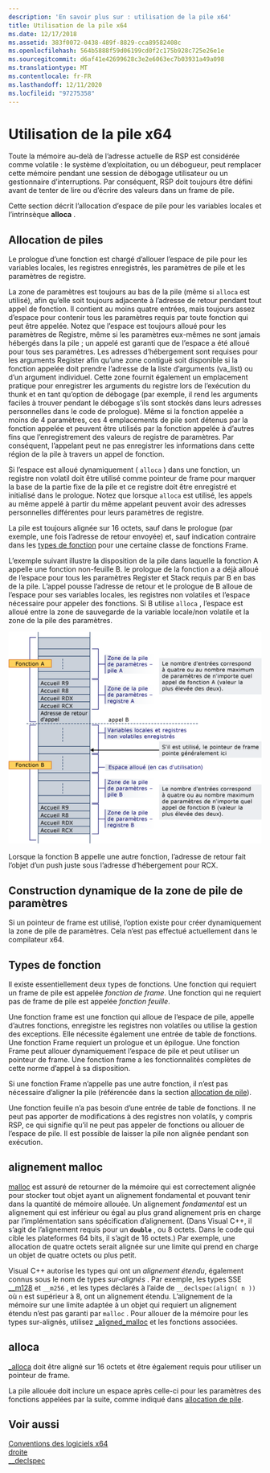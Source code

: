 ```yaml
---
description: 'En savoir plus sur : utilisation de la pile x64'
title: Utilisation de la pile x64
ms.date: 12/17/2018
ms.assetid: 383f0072-0438-489f-8829-cca89582408c
ms.openlocfilehash: 564b5888f59d06199cd0f2c175b928c725e26e1e
ms.sourcegitcommit: d6af41e42699628c3e2e6063ec7b03931a49a098
ms.translationtype: MT
ms.contentlocale: fr-FR
ms.lasthandoff: 12/11/2020
ms.locfileid: "97275358"
---
```

# <a name="x64-stack-usage"></a>Utilisation de la pile x64

Toute la mémoire au-delà de l’adresse actuelle de RSP est considérée comme volatile : le système d’exploitation, ou un débogueur, peut remplacer cette mémoire pendant une session de débogage utilisateur ou un gestionnaire d’interruptions. Par conséquent, RSP doit toujours être défini avant de tenter de lire ou d’écrire des valeurs dans un frame de pile.

Cette section décrit l’allocation d’espace de pile pour les variables locales et l’intrinsèque **alloca** .

## <a name="stack-allocation"></a>Allocation de piles

Le prologue d’une fonction est chargé d’allouer l’espace de pile pour les variables locales, les registres enregistrés, les paramètres de pile et les paramètres de registre.

La zone de paramètres est toujours au bas de la pile (même si `alloca` est utilisé), afin qu’elle soit toujours adjacente à l’adresse de retour pendant tout appel de fonction. Il contient au moins quatre entrées, mais toujours assez d’espace pour contenir tous les paramètres requis par toute fonction qui peut être appelée. Notez que l’espace est toujours alloué pour les paramètres de Registre, même si les paramètres eux-mêmes ne sont jamais hébergés dans la pile ; un appelé est garanti que de l’espace a été alloué pour tous ses paramètres. Les adresses d’hébergement sont requises pour les arguments Register afin qu’une zone contiguë soit disponible si la fonction appelée doit prendre l’adresse de la liste d’arguments (va_list) ou d’un argument individuel. Cette zone fournit également un emplacement pratique pour enregistrer les arguments du registre lors de l’exécution du thunk et en tant qu’option de débogage (par exemple, il rend les arguments faciles à trouver pendant le débogage s’ils sont stockés dans leurs adresses personnelles dans le code de prologue). Même si la fonction appelée a moins de 4 paramètres, ces 4 emplacements de pile sont détenus par la fonction appelée et peuvent être utilisés par la fonction appelée à d’autres fins que l’enregistrement des valeurs de registre de paramètres.  Par conséquent, l’appelant peut ne pas enregistrer les informations dans cette région de la pile à travers un appel de fonction.

Si l’espace est alloué dynamiquement ( `alloca` ) dans une fonction, un registre non volatil doit être utilisé comme pointeur de frame pour marquer la base de la partie fixe de la pile et ce registre doit être enregistré et initialisé dans le prologue. Notez que lorsque `alloca` est utilisé, les appels au même appelé à partir du même appelant peuvent avoir des adresses personnelles différentes pour leurs paramètres de registre.

La pile est toujours alignée sur 16 octets, sauf dans le prologue (par exemple, une fois l’adresse de retour envoyée) et, sauf indication contraire dans les [types de fonction](#function-types) pour une certaine classe de fonctions Frame.

L’exemple suivant illustre la disposition de la pile dans laquelle la fonction A appelle une fonction non-feuille B. le prologue de la fonction a a déjà alloué de l’espace pour tous les paramètres Register et Stack requis par B en bas de la pile. L’appel pousse l’adresse de retour et le prologue de B alloue de l’espace pour ses variables locales, les registres non volatiles et l’espace nécessaire pour appeler des fonctions. Si B utilise `alloca` , l’espace est alloué entre la zone de sauvegarde de la variable locale/non volatile et la zone de la pile des paramètres.

![Exemple de conversion AMD](../build/media/vcamd_conv_ex_5.png "Exemple de conversion AMD")

Lorsque la fonction B appelle une autre fonction, l’adresse de retour fait l’objet d’un push juste sous l’adresse d’hébergement pour RCX.

## <a name="dynamic-parameter-stack-area-construction"></a>Construction dynamique de la zone de pile de paramètres

Si un pointeur de frame est utilisé, l’option existe pour créer dynamiquement la zone de pile de paramètres. Cela n’est pas effectué actuellement dans le compilateur x64.

## <a name="function-types"></a>Types de fonction

Il existe essentiellement deux types de fonctions. Une fonction qui requiert un frame de pile est appelée *fonction de frame*. Une fonction qui ne requiert pas de frame de pile est appelée *fonction feuille*.

Une fonction frame est une fonction qui alloue de l’espace de pile, appelle d’autres fonctions, enregistre les registres non volatiles ou utilise la gestion des exceptions. Elle nécessite également une entrée de table de fonctions. Une fonction Frame requiert un prologue et un épilogue. Une fonction Frame peut allouer dynamiquement l’espace de pile et peut utiliser un pointeur de frame. Une fonction frame a les fonctionnalités complètes de cette norme d’appel à sa disposition.

Si une fonction Frame n’appelle pas une autre fonction, il n’est pas nécessaire d’aligner la pile (référencée dans la section [allocation de pile](#stack-allocation)).

Une fonction feuille n’a pas besoin d’une entrée de table de fonctions. Il ne peut pas apporter de modifications à des registres non volatils, y compris RSP, ce qui signifie qu’il ne peut pas appeler de fonctions ou allouer de l’espace de pile. Il est possible de laisser la pile non alignée pendant son exécution.

## <a name="malloc-alignment"></a>alignement malloc

[malloc](../c-runtime-library/reference/malloc.md) est assuré de retourner de la mémoire qui est correctement alignée pour stocker tout objet ayant un alignement fondamental et pouvant tenir dans la quantité de mémoire allouée. Un alignement *fondamental* est un alignement qui est inférieur ou égal au plus grand alignement pris en charge par l’implémentation sans spécification d’alignement. (Dans Visual C++, il s’agit de l’alignement requis pour un **`double`** , ou 8 octets. Dans le code qui cible les plateformes 64 bits, il s’agit de 16 octets.) Par exemple, une allocation de quatre octets serait alignée sur une limite qui prend en charge un objet de quatre octets ou plus petit.

Visual C++ autorise les types qui ont un *alignement étendu*, également connus sous le nom de types *sur-alignés* . Par exemple, les types SSE [__m128](../cpp/m128.md) et `__m256` , et les types déclarés à l’aide de `__declspec(align( n ))` où `n` est supérieur à 8, ont un alignement étendu. L’alignement de la mémoire sur une limite adaptée à un objet qui requiert un alignement étendu n’est pas garanti par `malloc` . Pour allouer de la mémoire pour les types sur-alignés, utilisez [_aligned_malloc](../c-runtime-library/reference/aligned-malloc.md) et les fonctions associées.

## <a name="alloca"></a>alloca

[_alloca](../c-runtime-library/reference/alloca.md) doit être aligné sur 16 octets et être également requis pour utiliser un pointeur de frame.

La pile allouée doit inclure un espace après celle-ci pour les paramètres des fonctions appelées par la suite, comme indiqué dans [allocation de pile](#stack-allocation).

## <a name="see-also"></a>Voir aussi

[Conventions des logiciels x64](../build/x64-software-conventions.md)<br/>
[droite](../cpp/align-cpp.md)<br/>
[__declspec](../cpp/declspec.md)
